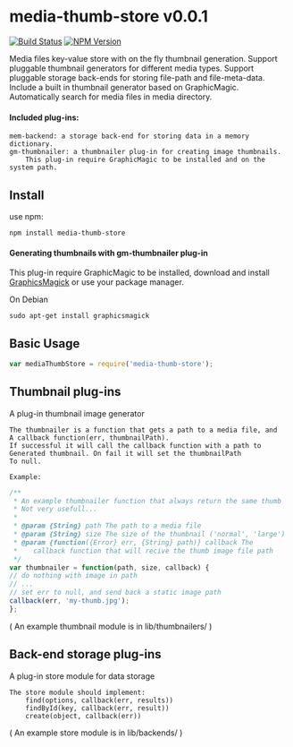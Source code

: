 # media-thumb-store v0.0.1 

[![Build Status](https://secure.travis-ci.org/yaacov/media-thumb-store.png?branch=master)](http://travis-ci.org/yaacov/media-thumb-store)
[![NPM Version](https://img.shields.io/npm/v/gm.svg?style=flat)](https://www.npmjs.org/package/media-thumb-store)

Media files key-value store with on the fly thumbnail generation.
Support pluggable thumbnail generators for different media types.
Support pluggable storage back-ends for storing file-path and file-meta-data.
Include a built in thumbnail generator based on GraphicMagic.
Automatically search for media files in media directory.

#### Included plug-ins:

    mem-backend: a storage back-end for storing data in a memory dictionary.
    gm-thumbnailer: a thumbnailer plug-in for creating image thumbnails.
        This plug-in require GraphicMagic to be installed and on the system path.

## Install

use npm:

    npm install media-thumb-store

#### Generating thumbnails with gm-thumbnailer plug-in

This plug-in require GraphicMagic to be installed, download and install [GraphicsMagick](http://www.graphicsmagick.org/) or use your package manager.

On Debian

    sudo apt-get install graphicsmagick

## Basic Usage

```js
var mediaThumbStore = require('media-thumb-store');
```

## Thumbnail plug-ins

A plug-in thumbnail image generator

    The thumbnailer is a function that gets a path to a media file, and
    A callback function(err, thumbnailPath).
    If successful it will call the callback function with a path to
    Generated thumbnail. On fail it will set the thumbnailPath
    To null.
    
    Example:
```js
/** 
 * An example thumbnailer function that always return the same thumb
 * Not very usefull...
 *
 * @param {String} path The path to a media file
 * @param {String} size The size of the thumbnail ('normal', 'large')
 * @param {function({Error} err, {String} path)} callback The 
 *    callback function that will recive the thumb image file path
 */
var thumbnailer = function(path, size, callback) {
// do nothing with image in path
// ...
// set err to null, and send back a static image path
callback(err, 'my-thumb.jpg');
};
```

( An example thumbnail module is in lib/thumbnailers/ )

## Back-end storage plug-ins

A plug-in store module for data storage

    The store module should implement:
        find(options, callback(err, results))
        findById(key, callback(err, result))
        create(object, callback(err))

( An example store module is in lib/backends/ )

